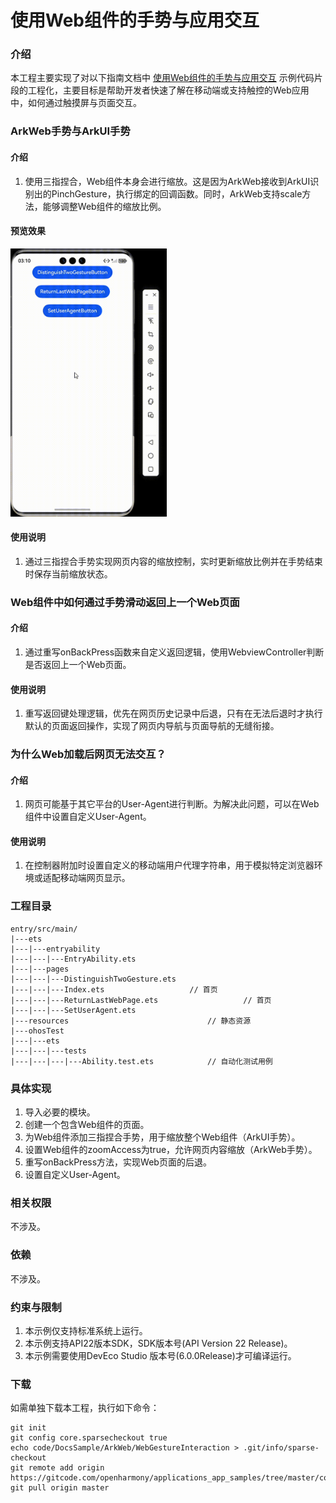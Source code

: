# 使用Web组件的手势与应用交互

### 介绍

本工程主要实现了对以下指南文档中 [使用Web组件的手势与应用交互](https://docs.openharmony.cn/pages/v6.0/zh-cn/application-dev/web/web-gesture.md) 示例代码片段的工程化，主要目标是帮助开发者快速了解在移动端或支持触控的Web应用中，如何通过触摸屏与页面交互。

### ArkWeb手势与ArkUI手势

#### 介绍

1. 使用三指捏合，Web组件本身会进行缩放。这是因为ArkWeb接收到ArkUI识别出的PinchGesture，执行绑定的回调函数。同时，ArkWeb支持scale方法，能够调整Web组件的缩放比例。

#### 预览效果

<img src="screenshots/DistinguishTwoGesture_gesture01.gif" width="250">

#### 使用说明

1. 通过三指捏合手势实现网页内容的缩放控制，实时更新缩放比例并在手势结束时保存当前缩放状态。

### Web组件中如何通过手势滑动返回上一个Web页面

#### 介绍

1. 通过重写onBackPress函数来自定义返回逻辑，使用WebviewController判断是否返回上一个Web页面。

#### 使用说明

1. 重写返回键处理逻辑，优先在网页历史记录中后退，只有在无法后退时才执行默认的页面返回操作，实现了网页内导航与页面导航的无缝衔接。

### 为什么Web加载后网页无法交互？

#### 介绍

1. 网页可能基于其它平台的User-Agent进行判断。为解决此问题，可以在Web组件中设置自定义User-Agent。

#### 使用说明

1. 在控制器附加时设置自定义的移动端用户代理字符串，用于模拟特定浏览器环境或适配移动端网页显示。

### 工程目录

```
entry/src/main/
|---ets
|---|---entryability
|---|---|---EntryAbility.ets
|---|---pages
|---|---|---DistinguishTwoGesture.ets
|---|---|---Index.ets					// 首页
|---|---|---ReturnLastWebPage.ets					// 首页
|---|---|---SetUserAgent.ets
|---resources								// 静态资源
|---ohosTest
|---|---ets
|---|---|---tests
|---|---|---|---Ability.test.ets            // 自动化测试用例
```
### 具体实现

1. 导入必要的模块。
2. 创建一个包含Web组件的页面。
3. 为Web组件添加三指捏合手势，用于缩放整个Web组件（ArkUI手势）。
4. 设置Web组件的zoomAccess为true，允许网页内容缩放（ArkWeb手势）。
5. 重写onBackPress方法，实现Web页面的后退。
6. 设置自定义User-Agent。

### 相关权限

不涉及。

### 依赖

不涉及。

### 约束与限制

1. 本示例仅支持标准系统上运行。
2. 本示例支持API22版本SDK，SDK版本号(API Version 22 Release)。
3. 本示例需要使用DevEco Studio 版本号(6.0.0Release)才可编译运行。

### 下载

如需单独下载本工程，执行如下命令：

```
git init
git config core.sparsecheckout true
echo code/DocsSample/ArkWeb/WebGestureInteraction > .git/info/sparse-checkout
git remote add origin https://gitcode.com/openharmony/applications_app_samples/tree/master/code/DocsSample/ArkWeb
git pull origin master
```